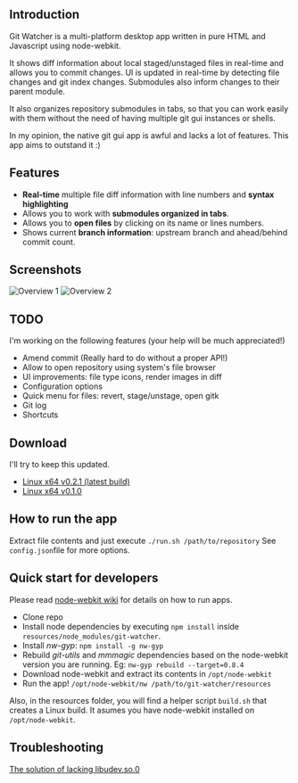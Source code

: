 ## Introduction

Git Watcher is a multi-platform desktop app written in pure HTML and Javascript using node-webkit.

It shows diff information about local staged/unstaged files in real-time and allows you to commit changes. UI is updated in real-time by detecting file changes and git index changes. Submodules also inform changes to their parent module.

It also organizes repository submodules in tabs, so that you can work easily with them without the need of having multiple git gui instances or shells.

In my opinion, the native git gui app is awful and lacks a lot of features. This app aims to outstand it :)

## Features

* **Real-time** multiple file diff information with line numbers and **syntax highlighting**
* Allows you to work with **submodules organized in tabs**.
* Allows you to **open files** by clicking on its name or lines numbers.
* Shows current **branch information**: upstream branch and ahead/behind commit count.

## Screenshots
![Overview 1](http://screencloud.net/img/screenshots/7cebea458d52135e0e5dcdf871f88283.png)
![Overview 2](http://screencloud.net/img/screenshots/bad02238ed39de9f19ee1438fd94dc19.png)

## TODO

I'm working on the following features
(your help will be much appreciated!)

* Amend commit (Really hard to do without a proper API!)
* Allow to open repository using system's file browser
* UI improvements: file type icons, render images in diff
* Configuration options
* Quick menu for files: revert, stage/unstage, open gitk
* Git log
* Shortcuts

## Download

I'll try to keep this updated.

* [Linux x64 v0.2.1 (latest build)](https://www.dropbox.com/s/rj7w3n80jrf21fu/git-watcher-linux-x64-v0.2.1.tar.gz)
* [Linux x64 v0.1.0](https://www.dropbox.com/s/nzngdiwqw2yi2mi/git-watcher-v0.1.0.tar.gz)

## How to run the app

Extract file contents and just execute `./run.sh /path/to/repository`
See `config.json`file for more options.

## Quick start for developers

Please read [node-webkit wiki](https://github.com/rogerwang/node-webkit/wiki) for details on how to run apps.

* Clone repo 
* Install node dependencies by executing `npm install` inside `resources/node_modules/git-watcher`.
* Install *nw-gyp*: `npm install -g nw-gyp`
* Rebuild *git-utils* and *mmmagic* dependencies based on the node-webkit version you are running. Eg: `nw-gyp rebuild --target=0.8.4`
* Download node-webkit and extract its contents in `/opt/node-webkit`
* Run the app! `/opt/node-webkit/nw /path/to/git-watcher/resources`

Also, in the resources folder, you will find a helper script `build.sh` that creates a Linux build. It asumes you have node-webkit installed on `/opt/node-webkit`.

## Troubleshooting

[The solution of lacking libudev.so.0](https://github.com/rogerwang/node-webkit/wiki/The-solution-of-lacking-libudev.so.0)
